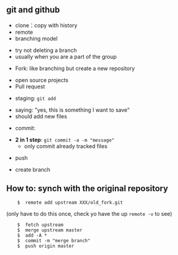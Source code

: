 ## git and github 

* clone：copy with history
* remote
* branching model
 + try not deleting a branch
 + usually when you are a part of the group
* Fork: like branching but create a new repository
 + open source projects
 + Pull request
 
* staging: `git add`
 + saying: "yes, this is something I want to save"
 + should add new files
* commit: 
 + **2 in 1 step**: `git commit -a -m "message"`
     + only commit already tracked files
* push 

* create branch 

## How to: synch with the original repository

		$  remote add upstream XXX/old_fork.git
		
(only have to do this once, check yo have the up `remote -v` to see)


		$  fetch upstream
		$  merge upstream master
		$  add -A *
		$  commit -m "merge branch"
		$  push origin master

